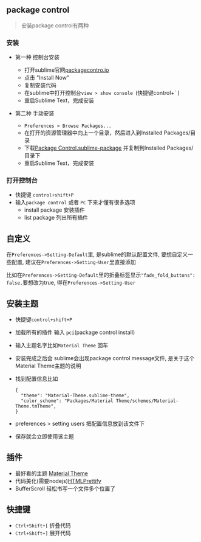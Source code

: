 ## package control
> 安装package control有两种 

### 安装

-  第一种 控制台安装
	- 打开sublime官网[packagecontro.io](https://packagecontrol.io/) 
	- 点击 "Install Now"
	- 复制安装代码
	- 在sublime中打开控制台`view > show console `(快捷键control+` )
	- 重启Sublime Text，完成安装

-  第二种 手动安装
	- `Preferences > Browse Packages...`
	- 在打开的资源管理器中向上一个目录，然后进入到Installed Packages/目录
	- 下载[Package Control.sublime-package](https://sublime.wbond.net/Package%20Control.sublime-package) 并复制到Installed Packages/目录下
	- 重启Sublime Text，完成安装
	
### 打开控制台

- 快捷键 `control+shift+P`
- 输入`package control` 或者 `PC` 下来才懂有很多选项
	- install package 安装插件
	- list package 列出所有插件

## 自定义

在`Preferences->Setting-Default`里, 是sublime的默认配置文件, 要想自定义一些配置, 建议在`Preferences->Setting-User`里直接添加

比如在`Preferences->Setting-Default`里的折叠标签显示`"fade_fold_buttons": false,`要想改为true, 得在`Preferences->Setting-User`

## 安装主题

- 快捷键`control+shift+P`
- 加载所有的插件 输入 `pci`(package control install)
- 输入主题名字比如`Material Theme` 回车
- 安装完成之后会 sublime会出现package control message文件, 是关于这个Material Theme主题的说明
- 找到配置信息比如
	
	  {
	    "theme": "Material-Theme.sublime-theme",
	    "color_scheme": "Packages/Material Theme/schemes/Material-Theme.tmTheme",
	  }

- preferences > setting users 把配置信息放到该文件下
- 保存就会立即使用该主题 

## 插件

- 最好看的主题 [Material Theme](https://github.com/equinusocio/material-theme)
- 代码美化(需要nodejs)[HTMLPrettify](https://github.com/victorporof/Sublime-HTMLPrettify)
- BufferScroll 轻松书写一个文件多个位置了

## 快捷键

- `Ctrl+Shift+[` 折叠代码
- `Ctrl+Shift+]` 展开代码